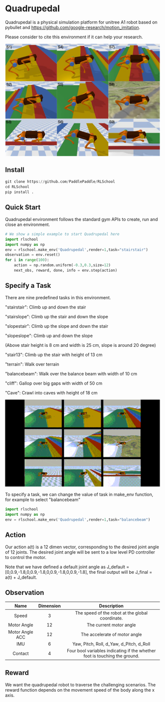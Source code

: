 # Quadrupedal
Quadrupedal is a physical simulation platform for unitree A1 robot based on pybullet and https://github.com/google-research/motion_imitation.

Please consider to cite this environment if it can help your research.

<img src="simu.png" width="1000"/>

## Install
```python
git clone https://github.com/PaddlePaddle/RLSchool
cd RLSchool
pip install .
```
## Quick Start
Quadrupedal environment follows the standard gym APIs to create, run and close an environment.

```python
# We show a simple example to start Quadrupedal here
import rlschool
import numpy as np
env = rlschool.make_env('Quadrupedal',render=1,task="stairstair")
observation = env.reset()
for i in range(100):
    action = np.random.uniform(-0.3,0.3,size=12)
    next_obs, reward, done, info = env.step(action)
```
## Specify a Task
There are nine predefined tasks in this environment.

"stairstair": Climb up and down the stair

"stairslope": Climb up the stair and down the slope

"slopestair": Climb up the slope and down the stair

"slopeslope": Climb up and down the slope

(Above stair height is 8 cm and width is 25 cm, slope is around 20 degree)

"stair13": Climb up the stair with height of 13 cm

"terrain": Walk over terrain

"balancebeam": Walk over the balance beam with width of 10 cm

"cliff": Gallop over big gaps with width of 50 cm

"Cave": Crawl into caves with height of 18 cm

<img src="nine_block.gif" width="1000"/>

To specify a task, we can change the value of task in make_env function, for example to select "balancebeam"

```python
import rlschool
import numpy as np
env = rlschool.make_env('Quadrupedal',render=1,task="balancebeam")
```

## Action

Our action a(t) is a 12 dimen vector, corresponding to the desired joint angle of 12 joints. The desired joint angle will be sent to a low level PD controller to control the motor.

Note that we have defined a default joint angle as J_default = [0,0.9,-1.8,0,0.9,-1.8,0,0.9,-1.8,0,0.9,-1.8], the final output will be J_final = a(t) + J_default.

## Observation

| Name                    | Dimension    | Description                                |
| :----------------------:| :-----: | :----------------------------------------: |
| Speed                   | 3   | The speed of the robot at the global coordinate.                 |
| Motor Angle            | 12     | The current motor angle                |
| Motor Angle ACC                | 12   | The accelerate of motor angle         |
| IMU            | 6   | Yaw, Pitch, Roll, d_Yaw, d_Pitch, d_Roll              |
| Contact               | 4     | Four bool variables indicating if the whether foot is touching the ground.          |

## Reward

We want the quadrupedal robot to traverse the challenging scenarios. The reward function depends on the movement speed of the body along the x axis.






